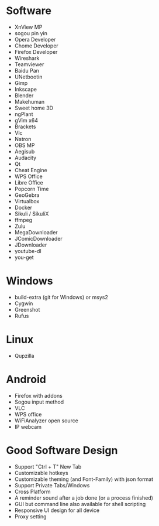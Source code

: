 Software
=====
* XnView MP
* sogou pin yin
* Opera Developer
* Chome Developer
* Firefox Developer
* Wireshark
* Teamviewer
* Baidu Pan
* UNetbootin
* Gimp
* Inkscape
* Blender
* Makehuman
* Sweet home 3D
* ngPlant
* gVim x64
* Brackets
* Vlc
* Natron
* OBS MP
* Aegisub
* Audacity
* Qt
* Cheat Engine
* WPS Office
* Libre Office
* Popcorn Time
* GeoGebra
* Virtualbox
* Docker
* Sikuli / SikuliX
* ffmpeg
* Zulu
* MegaDownloader
* JComicDownloader
* JDownloader
* youtube-dl
* you-get

Windows
=====
* build-extra (git for Windows) or msys2
* Cygwin
* Greenshot
* Rufus

Linux
=====
* Qupzilla

Android
=====
* Firefox with addons
* Sogou input method
* VLC
* WPS office
* WiFiAnalyzer open source
* IP webcam

Good Software Design
=====
* Support "Ctrl + T" New Tab
* Customizable hotkeys
* Customizable theming (and Font-Family) with json format
* Support Private Tabs/Windows
* Cross Platform
* A reminder sound after a job done (or a process finished)
* GUI but command line also available for shell scripting
* Responsive UI design for all device
* Proxy setting